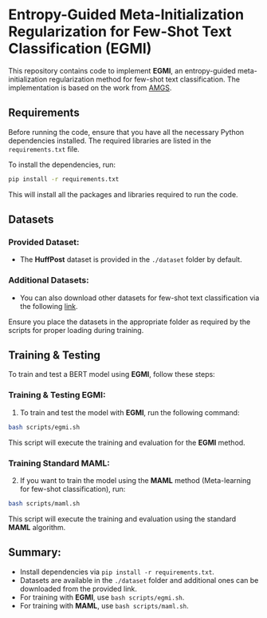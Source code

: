 
# Entropy-Guided Meta-Initialization Regularization for Few-Shot Text Classification (EGMI)

This repository contains code to implement **EGMI**, an entropy-guided meta-initialization regularization method for few-shot text classification. The implementation is based on the work from [AMGS](https://github.com/Tianyi-Lei/Adaptive-Meta-learner-via-Gradient-Similarity-for-Few-shot-Text-Classification).

## Requirements

Before running the code, ensure that you have all the necessary Python dependencies installed. The required libraries are listed in the `requirements.txt` file.

To install the dependencies, run:

```bash
pip install -r requirements.txt
```

This will install all the packages and libraries required to run the code.

## Datasets

### Provided Dataset:
- The **HuffPost** dataset is provided in the `./dataset` folder by default.

### Additional Datasets:
- You can also download other datasets for few-shot text classification via the following [link](https://github.com/hccngu/MLADA).

Ensure you place the datasets in the appropriate folder as required by the scripts for proper loading during training.

## Training & Testing

To train and test a BERT model using **EGMI**, follow these steps:

### Training & Testing EGMI:

1. To train and test the model with **EGMI**, run the following command:

```bash
bash scripts/egmi.sh
```

This script will execute the training and evaluation for the **EGMI** method.

### Training Standard MAML:

2. If you want to train the model using the **MAML** method (Meta-learning for few-shot classification), run:

```bash
bash scripts/maml.sh
```

This script will execute the training and evaluation using the standard **MAML** algorithm.

## Summary:

- Install dependencies via `pip install -r requirements.txt`.
- Datasets are available in the `./dataset` folder and additional ones can be downloaded from the provided link.
- For training with **EGMI**, use `bash scripts/egmi.sh`.
- For training with **MAML**, use `bash scripts/maml.sh`.
```

